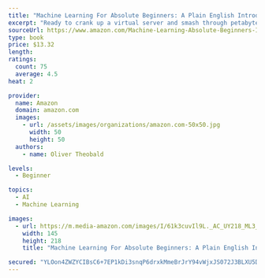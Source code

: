 ```yaml
---
title: "Machine Learning For Absolute Beginners: A Plain English Introduction (Machine Learning From Scratch)"
excerpt: "Ready to crank up a virtual server and smash through petabytes of data? Want to add 'Machine Learning' to your LinkedIn profile? Well, hold on there...Before you embark on your epic journey into the world of machine learning, there is some theory and statistical principles to march through first.  This book has been written and designed for absolute beginners. This means plain-English explanations and no coding experience required. Where core algorithms are introduced, clear explanations and visual examples are added to make it easy and engaging to follow along at home."
sourceUrl: https://www.amazon.com/Machine-Learning-Absolute-Beginners-Introduction/dp/1549617214/
type: book
price: $13.32
length: 
ratings:
  count: 75
  average: 4.5
heat: 2

provider:
  name: Amazon
  domain: amazon.com
  images:
    - url: /assets/images/organizations/amazon.com-50x50.jpg
      width: 50
      height: 50
  authors:
    - name: Oliver Theobald

levels:
  - Beginner

topics:
  - AI
  - Machine Learning

images:
  - url: https://m.media-amazon.com/images/I/61k3cuvIl9L._AC_UY218_ML3_.jpg
    width: 145
    height: 218
    title: "Machine Learning For Absolute Beginners: A Plain English Introduction (Machine Learning From Scratch)"

secured: "YLOon4ZWZYCIBsC6+7EP1kDi3snqP6drxkMmeBrJrY94vWjxJS072J3BLXU5DfGsHN6N4OZ0VTT/V5ZOCwSDJzS99e7NPqBSSbYzeYU9n/GXbnqlKfHwPYI1ztV592Zvd21UYGW867VcDXrlXCQt+6BEcHXo8R+NlV89RX/FwkrnUGKI806ThNJIIs9+eLBISB+QX3TOOU/FH3memHxdBKynZOxq2PHfwvuGJhtyGgkPmtDJagFmO3GWC9xHt20fYjrwtme2VDvvrooqC0Ebqw==;nDoNl+AB/YhLlPiimne94w=="
---
```


